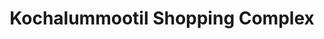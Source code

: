 ---
title: "Kochalummootil Shopping Complex"
url: /bhagavathipadi/kochalummootil-shopping-complex/
shop: Allgemein
---
